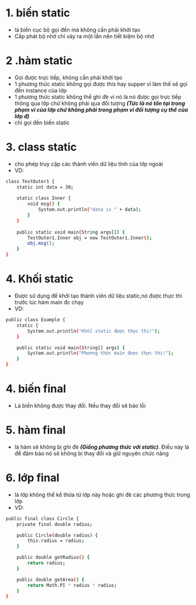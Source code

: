 # 1. biến static
- là biến cục bộ gọi đến mà không cần phải khởi tạo
- Cấp phát bộ nhớ chỉ xảy ra một lần nên tiết kiệm bộ nhớ

# 2 .hàm static
- Gọi được trực tiếp, không cần phải khởi tạo
- 1 phương thức static không gọi được this hay supper vì làm thế sẽ gọi đến instance của lớp
- 1 phương thức static không thể ghi đè vì nó là nó được gọi trực tiếp thông qua lớp chứ không phải qua đối tượng ***(Tức là nó tồn tại trong phạm vi của lớp chứ không phải trong phạm vi đối tượng cụ thể của lớp đ)***
- chỉ gọi đến biến static

# 3. class static
- cho phép truy cập các thành viên dữ liệu tĩnh của lớp ngoài
- VD:
```sh
class TestOuter1 {
    static int data = 30;
 
    static class Inner {
        void msg() {
            System.out.println("data is " + data);
        }
    }
 
    public static void main(String args[]) {
        TestOuter1.Inner obj = new TestOuter1.Inner();
        obj.msg();
    }
}
```

# 4. Khối static
- Được sử dụng để khởi tạo thành viên dữ liệu static,nó được thực thi trước lúc hàm main đc chạy
- VD:
```sh
public class Example {
    static {
        System.out.println("Khối static được thực thi!");
    }

    public static void main(String[] args) {
        System.out.println("Phương thức main được thực thi!");
    }
}
```

# 4. biến final
- Là biến không được thay đổi. Nếu thay đổi sẽ báo lỗi

# 5. hàm final
- là hàm sẽ không bị ghi đè ***(Giống phương thức với static)***. Điều này là để đảm bảo nó sẽ không bị thay đổi và giữ nguyên chức năng

# 6. lớp final
- là lớp không thể kế thừa từ lớp này hoặc ghi đè các phương thức trong lớp
- VD:
```sh
public final class Circle {
    private final double radius;

    public Circle(double radius) {
        this.radius = radius;
    }

    public double getRadius() {
        return radius;
    }

    public double getArea() {
        return Math.PI * radius * radius;
    }
}
```
